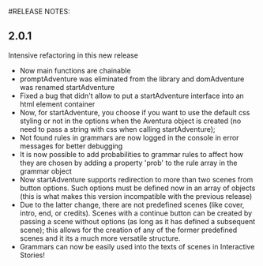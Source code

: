 #RELEASE NOTES:

## 2.0.1
Intensive refactoring in this new release
- Now main functions are chainable
- promptAdventure was eliminated from the library and domAdventure was renamed startAdventure
- Fixed a bug that didn't allow to put a startAdventure interface into an html element container
- Now, for startAdventure, you choose if you want to use the default css styling or not in the options when the Aventura object is created (no need to pass a string with css when calling startAdventure);
- Not found rules in grammars are now logged in the console in error messages for better debugging
- It is now possible to add probabilities to grammar rules to affect how they are chosen by adding a property 'prob' to the rule array in the grammar object
- Now startAdventure supports redirection to more than two scenes from button options. Such options must be defined now in an array of objects (this is what makes this version incompatible with the previous release)
- Due to the latter change, there are not predefined scenes (like cover, intro, end, or credits). Scenes with a continue button can be created by passing a scene without options (as long as it has defined a subsequent scene); this allows for the creation of any of the former predefined scenes and it its a much more versatile structure.
- Grammars can now be easily used into the texts of scenes in Interactive Stories!